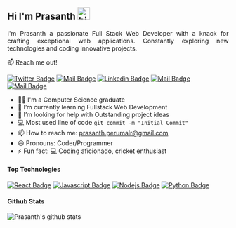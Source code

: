 ## Hi I'm Prasanth <img src="https://user-images.githubusercontent.com/1303154/88677602-1635ba80-d120-11ea-84d8-d263ba5fc3c0.gif" width="28px" height="28px" alt="hi">

<p align="justify">I'm Prasanth a passionate Full Stack Web Developer with a knack for crafting exceptional web applications. Constantly exploring new technologies and coding innovative projects. </p>

:mailbox: Reach me out!

[![Twitter Badge](https://img.shields.io/badge/-@prasanth__pk12-1ca0f1?style=flat&labelColor=1ca0f1&logo=twitter&logoColor=white&link=https://twitter.com/Ipenywis)](https://twitter.com/prasanth_pk12) [![Mail Badge](https://img.shields.io/badge/-PkTechParadise-e74c3c?style=flat&labelColor=e74c3c&logo=youtube&logoColor=white)](https://youtube.com/@PkTechParadise) [![Linkedin Badge](https://img.shields.io/badge/prasanth--pk12-0e76a8?style=flat&labelColor=0e76a8&logo=linkedin&logoColor=white)](https://www.linkedin.com/in/prasanth-pk12/) [![Mail Badge](https://img.shields.io/badge/-@prasanth__pk12-e84393?style=flat&labelColor=e84393&logo=instagram&logoColor=white)](https://instagram.com/prasanth_pk12) [![Mail Badge](https://img.shields.io/badge/-prasanth.perumalr-c0392b?style=flat&labelColor=c0392b&logo=gmail&logoColor=white)](mailto:prasanth.perumalr@gmail.com)

- 👨‍💻 I'm a Computer Science graduate
- 📘 I’m currently learning Fullstack Web Development
- 🤔 I’m looking for help with Outstanding project ideas
- :computer: Most used line of code `git commit -m "Initial Commit"`
- 📫 How to reach me: prasanth.perumalr@gmail.com
- 😄 Pronouns: Coder/Programmer
- ⚡ Fun fact: 💻 Coding aficionado, cricket enthusiast


#### Top Technologies

[![React Badge](https://img.shields.io/badge/-React-61DBFB?style=for-the-badge&labelColor=black&logo=react&logoColor=61DBFB)](#) [![Javascript Badge](https://img.shields.io/badge/-Javascript-F0DB4F?style=for-the-badge&labelColor=black&logo=javascript&logoColor=F0DB4F)](#) [![Nodejs Badge](https://img.shields.io/badge/-Nodejs-3C873A?style=for-the-badge&labelColor=black&logo=node.js&logoColor=3C873A)](#) [![Python Badge](https://img.shields.io/badge/-Python-3776AB?style=for-the-badge&labelColor=black&logo=python&logoColor=FFD43B)](#)

#### Github Stats
![Prasanth's github stats](https://github-readme-stats.vercel.app/api?username=prasanth-pk12&count_private=true&theme=tokyonight&hide=contribs,prs)


  <!-- Reference: https://github.com/ipenywis/ipenywis/blob/master/README.md-->
